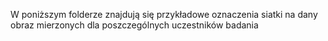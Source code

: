 W poniższym folderze znajdują się przykładowe oznaczenia siatki na dany obraz mierzonych dla poszczególnych uczestników badania
